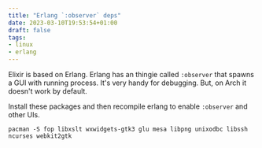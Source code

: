 ```yaml
---
title: "Erlang `:observer` deps"
date: 2023-03-10T19:53:54+01:00
draft: false
tags: 
- linux
- erlang
---
```


Elixir is based on Erlang. Erlang has an thingie called `:observer` that spawns a GUI with running process. It's very handy for debugging. But, on Arch it doesn't work by default.

Install these packages and then recompile erlang to enable `:observer` and other UIs.

```shell
pacman -S fop libxslt wxwidgets-gtk3 glu mesa libpng unixodbc libssh ncurses webkit2gtk
```
